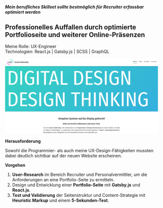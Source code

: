 ##### Mein berufliches Skillset sollte bestmöglich für Recruiter erfassbar optimiert werden

## Professionelles Auffallen durch optimierte Portfolioseite und weiterer Online-Präsenzen

<p style="font-size: var(--fs-small-text); color: var(--col-link)">Meine Rolle: UX-Engineer<br/>
Technologien: React.js | Gatsby.js | SCSS | GraphQL</p>

![Neustart in Richtung Programmieren](../images/WebsiteMockup_UIUXDesign.jpg)

**Herausforderung**

Sowohl die Programmier- als auch meine UX-Design-Fähigkeiten mussten dabei deutlich sichtbar auf der neuen Website erscheinen.

**Vorgehen**

1. **User-Research** im Bereich Recruiter und Personalvermittler, um die Anforderungen an eine Portfolio-Seite zu ermitteln.
2. Design und Entwicklung einer **Portfolio-Seite** mit **Gatsby.js** und **React.js**.
3. **Test und Validierung** der Seitenstruktur und Content-Strategie mit **Heuristic Markup** und einem **5-Sekunden-Test**.
